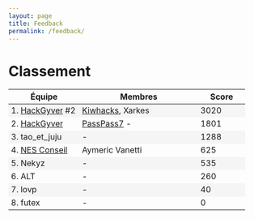 ```yaml
---
layout: page
title: Feedback
permalink: /feedback/
---
```


Classement
==========

<style>
	td{
		padding-left:5px;
	}
</style>

<table>
  <thead>
    <tr style="border-right: none; border-left: none;">
      <th style="width: 30%">Équipe</th>
      <th style="width: 50%">Membres</th>
      <th style="width: 20%">Score</th>
    </tr>
  </thead>
  <tbody>
    <tr style="background-color: #f5f5f5;">
      <td>1. <a href="https://twitter.com/Hack_Gyver">HackGyver</a> #2</td>
      <td><a href="https://twitter.com/Kiwhacks">Kiwhacks</a>, Xarkes</td>
      <td>3020</td>
    </tr>
    <tr>
      <td>2. <a href="https://twitter.com/Hack_Gyver">HackGyver</a></td>
      <td><a href="https://twitter.com/PassPass7">PassPass7</a> - </td>
      <td>1801</td>
    </tr>
    <tr style="background-color: #f5f5f5;">
      <td>3. tao_et_juju</td>
      <td> - </td>
      <td>1288</td>
    </tr>
    <tr>
      <td>4. <a href="http://www.nes.fr/fr/">NES Conseil</a></td>
      <td>Aymeric Vanetti</td>
      <td>625</td>
    </tr>
    <tr style="background-color: #f5f5f5;">
      <td>5. Nekyz</td>
      <td> - </td>
      <td>535</td>
    </tr>
    <tr>
      <td>6. ALT</td>
      <td> - </td>
      <td>260</td>
    </tr>
	<tr style="background-color: #f5f5f5;">
      <td>7. lovp</td>
      <td> - </td>
      <td>40</td>
    </tr>
    <tr>
      <td>8. futex</td>
      <td> - </td>
      <td>0</td>
    </tr>
  </tbody>
</table>
